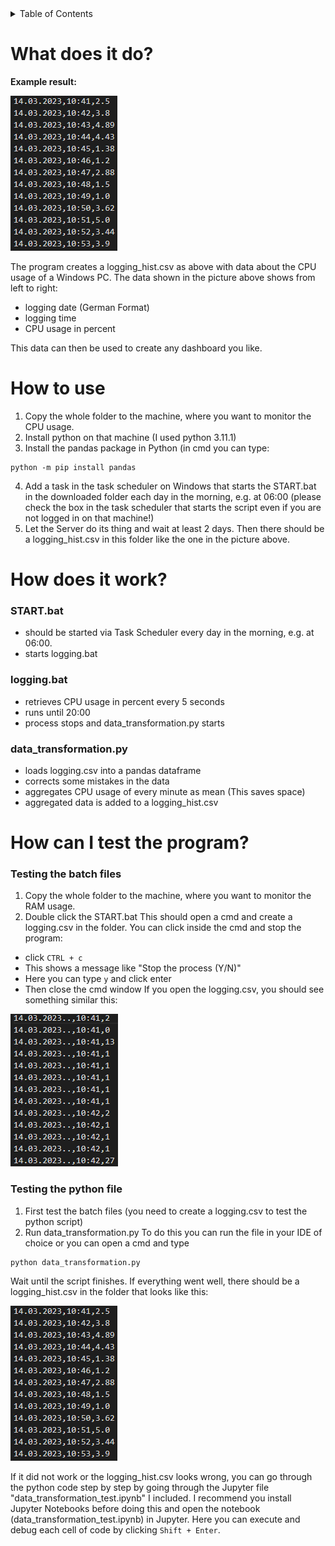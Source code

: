 <!-- TABLE OF CONTENTS -->
<details>
  <summary>Table of Contents</summary>
  <ol>
    <li><a href="#what-does-it-do">What does it do?</a></li>
    <li><a href="#how-to-use">How to use</a></li>
    <li><a href="#how-does-it-work">How does it work?</a></li>
      <ul>
        <li><a href="#STARTbat">START.bat</a></li>
        <li><a href="#loggingbat">logging.bat</a></li>
        <li><a href="#data_transformationpy">data_transformation.py</a></li>
      </ul>
    <li><a href="#how-can-i-test-the-program">How can I test the program?</a></li>
      <ul>
        <li><a href="#testing-the-batch-files">Testing the batch files</a></li>
        <li><a href="#testing-the-python-file">Testing the python file</a></li>
      </ul>
  </ol>
</details>  

# What does it do?

**Example result:**

![alt text](https://github.com/JaredBeluzi/Windows-CPU-Monitoring/blob/main/logging_hist.png?raw=true)

The program creates a logging_hist.csv as above with data about the CPU usage of a Windows PC.
The data shown in the picture above shows from left to right:
- logging date (German Format)
- logging time
- CPU usage in percent

This data can then be used to create any dashboard you like.

# How to use

1. Copy the whole folder to the machine, where you want to monitor the CPU usage.
2. Install python on that machine (I used python 3.11.1)
3. Install the pandas package in Python (in cmd you can type:
```batch
python -m pip install pandas
```
4. Add a task in the task scheduler on Windows that starts the START.bat in the downloaded folder each day in the morning, e.g. at 06:00 
(please check the box in the task scheduler that starts the script even if you are not logged in on that machine!)
5. Let the Server do its thing and wait at least 2 days. Then there should be a logging_hist.csv in this folder like the one in the picture above.


# How does it work?

### START.bat

- should be started via Task Scheduler every day in the morning, e.g. at 06:00.
- starts logging.bat

### logging.bat

- retrieves CPU usage in percent every 5 seconds
- runs until 20:00
- process stops and data_transformation.py starts

### data_transformation.py

- loads logging.csv into a pandas dataframe
- corrects some mistakes in the data
- aggregates CPU usage of every minute as mean (This saves space)
- aggregated data is added to a logging_hist.csv

# How can I test the program?

### Testing the batch files

1. Copy the whole folder to the machine, where you want to monitor the RAM usage.
2. Double click the START.bat
This should open a cmd and create a logging.csv in the folder.
You can click inside the cmd and stop the program:
- click `CTRL + c`
- This shows a message like "Stop the process (Y/N)"
- Here you can type `y` and click enter
- Then close the cmd window
If you open the logging.csv, you should see something similar this:

![alt text](https://github.com/JaredBeluzi/Windows-CPU-Monitoring/blob/main/logging.png?raw=true)

### Testing the python file

1. First test the batch files (you need to create a logging.csv to test the python script)
2. Run data_transformation.py
To do this you can run the file in your IDE of choice or you can open a cmd and type
```batch
python data_transformation.py
```
Wait until the script finishes. If everything went well, there should be a logging_hist.csv in the folder that looks like this:

![alt text](https://github.com/JaredBeluzi/Windows-CPU-Monitoring/blob/main/logging_hist.png?raw=true)

If it did not work or the logging_hist.csv looks wrong, you can go through the python code step by step by going through the Jupyter file "data_transformation_test.ipynb" I included. I recommend you install Jupyter Notebooks before doing this and open the notebook (data_transformation_test.ipynb) in Jupyter. Here you can execute and debug each cell of code by clicking `Shift + Enter`.
